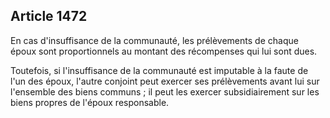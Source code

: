 Article 1472
----
En cas d'insuffisance de la communauté, les prélèvements de chaque époux sont
proportionnels au montant des récompenses qui lui sont dues.

Toutefois, si l'insuffisance de la communauté est imputable à la faute de l'un
des époux, l'autre conjoint peut exercer ses prélèvements avant lui sur
l'ensemble des biens communs ; il peut les exercer subsidiairement sur les biens
propres de l'époux responsable.
